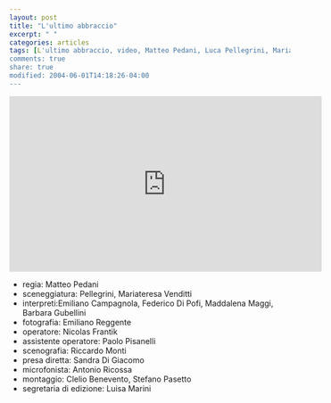 ```yaml
---
layout: post
title: "L'ultimo abbraccio"
excerpt: " "
categories: articles
tags: [L'ultimo abbraccio, video, Matteo Pedani, Luca Pellegrini, Mariateresa Venditti, Emiliano Campagnola, Federico Di Pofi, Maddalena Maggi, Barbara Gubellini, Emiliano Reggente, Nicolas Frantik, Paolo Pisanelli, Riccardo Monti, Sandra Di Giacomo, Antonio Ricossa, Clelio Benevento, Stefano Pasetto, Luisa Marini, CSC, Centro Sperimentale di Cinematografia]
comments: true
share: true
modified: 2004-06-01T14:18:26-04:00
---
```

<iframe width="560" height="315" src="https://www.youtube.com/embed/JtUusfU680E" 
        frameborder="0" allow="autoplay; encrypted-media" allowfullscreen></iframe>


* regia: Matteo Pedani
* sceneggiatura: Pellegrini, Mariateresa Venditti
* interpreti:Emiliano Campagnola, Federico Di Pofi, Maddalena Maggi, Barbara Gubellini
* fotografia: Emiliano Reggente
* operatore: Nicolas Frantik
* assistente operatore: Paolo Pisanelli
* scenografia: Riccardo Monti 
* presa diretta: Sandra Di Giacomo
* microfonista: Antonio Ricossa
* montaggio: Clelio Benevento, Stefano Pasetto
* segretaria di edizione: Luisa Marini
